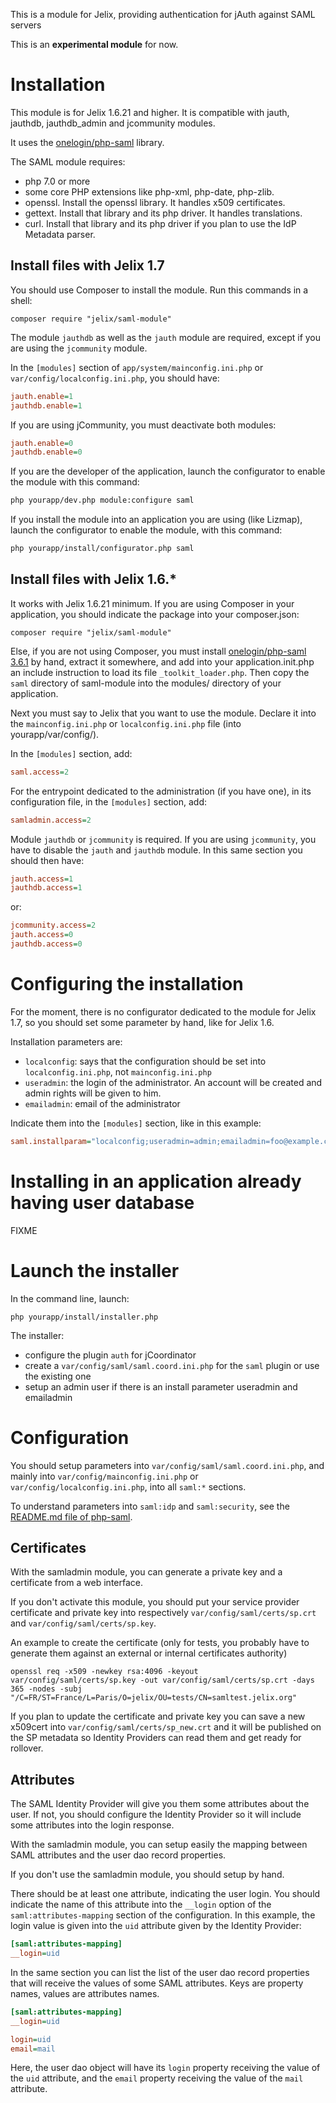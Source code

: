 This is a module for Jelix, providing authentication for jAuth against SAML servers 

This is an **experimental module** for now.

Installation
============

This module is for Jelix 1.6.21 and higher. It is compatible with jauth, 
jauthdb, jauthdb_admin and jcommunity modules.

It uses the [onelogin/php-saml](https://github.com/onelogin/php-saml/) library. 

The SAML module requires:

- php 7.0 or more
- some core PHP extensions like php-xml, php-date, php-zlib.
- openssl. Install the openssl library. It handles x509 certificates.
- gettext. Install that library and its php driver. It handles translations.
- curl. Install that library and its php driver if you plan to use the IdP Metadata parser.

Install files with Jelix 1.7
----------------------------

You should use Composer to install the module. Run this commands in a shell:
                                               
```
composer require "jelix/saml-module"
```

The module `jauthdb` as well as the `jauth` module are required, except if you
are using the `jcommunity` module.

In the `[modules]` section of `app/system/mainconfig.ini.php` or `var/config/localconfig.ini.php`,
you should have:

```ini
jauth.enable=1
jauthdb.enable=1
```

If you are using jCommunity, you must deactivate both modules:

```ini
jauth.enable=0
jauthdb.enable=0
```


If you are the developer of the application, launch the configurator to enable 
the module with this command:

```bash
php yourapp/dev.php module:configure saml
```

If you install the module into an application you are using (like Lizmap), launch the configurator 
to enable the module, with this command:

```bash
php yourapp/install/configurator.php saml
```


Install files with Jelix 1.6.*
------------------------------

It works with Jelix 1.6.21 minimum.
If you are using Composer in your application, you should indicate the package
into your composer.json:

```
composer require "jelix/saml-module"
```

Else, if you are not using Composer, you must install [onelogin/php-saml 3.6.1](https://github.com/onelogin/php-saml/releases/tag/3.6.1) 
by hand, extract it somewhere, and add into your application.init.php
an include instruction to load its file `_toolkit_loader.php`. Then copy the `saml` 
directory of saml-module into the modules/ directory of your application.

Next you must say to Jelix that you want to use the module. Declare
it into the `mainconfig.ini.php` or `localconfig.ini.php` file (into yourapp/var/config/).

In the `[modules]` section, add:

```ini
saml.access=2
```

For the entrypoint dedicated to the administration (if you have one), 
in its configuration file, in the `[modules]` section, add:

```ini
samladmin.access=2
```


Module `jauthdb` or `jcommunity` is required. If you are using `jcommunity`, you have
to disable the `jauth` and `jauthdb` module.
In this same section you should then have:

```ini
jauth.access=1
jauthdb.access=1
```

or:

```ini
jcommunity.access=2
jauth.access=0
jauthdb.access=0
```


Configuring the installation
============================

For the moment, there is no configurator dedicated to the module for Jelix 1.7, 
so you should set some parameter by hand, like for Jelix 1.6.

Installation parameters are:

- `localconfig`: says that the configuration should be set into `localconfig.ini.php`, not `mainconfig.ini.php`
- `useradmin`: the login of the administrator. An account will be created and
   admin rights will be given to him.
-  `emailadmin`: email of the administrator

Indicate them into the `[modules]` section, like in this example:

```ini
saml.installparam="localconfig;useradmin=admin;emailadmin=foo@example.com"
```

Installing in an application already having user database
=========================================================

FIXME


Launch the installer
=====================

In the command line, launch:

```
php yourapp/install/installer.php
```

The installer:

- configure the plugin `auth` for jCoordinator
- create a `var/config/saml/saml.coord.ini.php` for the `saml` plugin or use the existing one 
- setup an admin user if there is an install parameter useradmin and emailadmin


Configuration
=============

You should setup parameters into `var/config/saml/saml.coord.ini.php`, and
mainly into `var/config/mainconfig.ini.php` or `var/config/localconfig.ini.php`,
into all `saml:*` sections.

To understand parameters into `saml:idp` and `saml:security`, see
the [README.md file of php-saml](https://github.com/onelogin/php-saml/blob/3.4.1/README.md).


Certificates
------------

With the samladmin module, you can generate a private key and a certificate from a web interface.

If you don't activate this module, you should put your service provider certificate 
and private key into respectively `var/config/saml/certs/sp.crt` and `var/config/saml/certs/sp.key`.

An example to create the certificate (only for tests, you probably have to generate
them against an external or internal certificates authority)

```
openssl req -x509 -newkey rsa:4096 -keyout var/config/saml/certs/sp.key -out var/config/saml/certs/sp.crt -days 365 -nodes -subj "/C=FR/ST=France/L=Paris/O=jelix/OU=tests/CN=samltest.jelix.org"
```

If you plan to update the certificate and private key you can save a new 
x509cert into `var/config/saml/certs/sp_new.crt` and it will be published on the 
SP metadata so Identity Providers can read them and get ready for rollover.

Attributes
----------

The SAML Identity Provider will give you them some attributes about the user.
If not, you should configure the Identity Provider so it will include some
attributes into the login response.

With the samladmin module, you can setup easily the mapping between SAML attributes
and the user dao record properties.

If you don't use the samladmin module, you should setup by hand.

There should be at least one attribute, indicating the user login. You should
indicate the name of this attribute into the `__login` option of the `saml:attributes-mapping`
section of the configuration. In this example, the login value is given into
the `uid` attribute given by the Identity Provider:
                             
```ini
[saml:attributes-mapping]
__login=uid
```

In the same section you can list the list of the user dao record properties that
will receive the values of some SAML attributes. Keys are property names, values
are attributes names.

```ini
[saml:attributes-mapping]
__login=uid

login=uid
email=mail

```

Here, the user dao object will have its `login` property receiving the value
of the `uid` attribute, and the  `email` property receiving the value
of the `mail` attribute.

